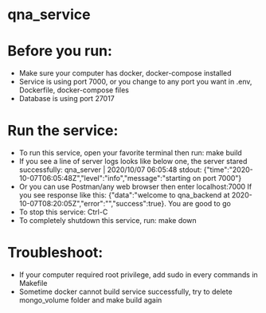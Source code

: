 # qna_service

# Before you run: 
- Make sure your computer has docker, docker-compose installed
- Service is using port 7000, or you change to any port you want in .env, Dockerfile, docker-compose files
- Database is using port 27017

# Run the service: 
- To run this service, open your favorite terminal then run: make build
- If you see a line of server logs looks like below one, the server stared successfully: 
qna_server | 2020/10/07 06:05:48 stdout: {"time":"2020-10-07T06:05:48Z","level":"info","message":"starting on port 7000"}
- Or you can use Postman/any web browser then enter localhost:7000 If you see response like this: {"data":"welcome to qna_backend at 2020-10-07T08:20:05Z","error":"","success":true}. You are good to go
- To stop this service: Ctrl-C
- To completely shutdown this service, run: make down

# Troubleshoot:
- If your computer required root privilege, add sudo in every commands in Makefile
- Sometime docker cannot build service successfully, try to delete mongo_volume folder and make build again

